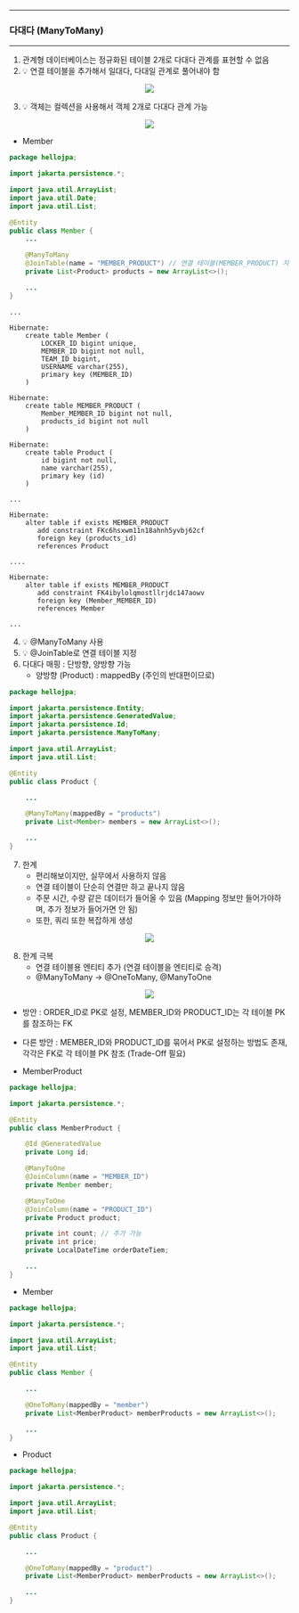 -----
### 다대다 (ManyToMany)
-----
1. 관계형 데이터베이스는 정규화된 테이블 2개로 다대다 관계를 표현할 수 없음
2. 💡 연결 테이블을 추가해서 일대다, 다대일 관계로 풀어내야 함
<div align="center">
<img src="https://github.com/user-attachments/assets/1f1f4a55-c483-4409-bc79-48e8b5101930">
</div>

3. 💡 객체는 컬렉션을 사용해서 객체 2개로 다대다 관계 가능
<div align="center">
<img src="https://github.com/user-attachments/assets/788e168c-1cb2-4272-ba3f-f74cd96eb041">
</div>

  - Member
```java
package hellojpa;

import jakarta.persistence.*;

import java.util.ArrayList;
import java.util.Date;
import java.util.List;

@Entity
public class Member {
    ...

    @ManyToMany
    @JoinTable(name = "MEMBER_PRODUCT") // 연결 테이블(MEMBER_PRODUCT) 지정
    private List<Product> products = new ArrayList<>();

    ...
}
```
```
...

Hibernate: 
    create table Member (
        LOCKER_ID bigint unique,
        MEMBER_ID bigint not null,
        TEAM_ID bigint,
        USERNAME varchar(255),
        primary key (MEMBER_ID)
    )

Hibernate: 
    create table MEMBER_PRODUCT (
        Member_MEMBER_ID bigint not null,
        products_id bigint not null
    )

Hibernate: 
    create table Product (
        id bigint not null,
        name varchar(255),
        primary key (id)
    )

...

Hibernate: 
    alter table if exists MEMBER_PRODUCT 
       add constraint FKc6hsxwm11n18ahnh5yvbj62cf 
       foreign key (products_id) 
       references Product

....

Hibernate: 
    alter table if exists MEMBER_PRODUCT 
       add constraint FK4ibylolqmostllrjdc147aowv 
       foreign key (Member_MEMBER_ID) 
       references Member

...

```

4. 💡 @ManyToMany 사용
5. 💡 @JoinTable로 연결 테이블 지정
6. 다대다 매핑 : 단방향, 양방향 가능
   - 양방향 (Product) : mappedBy (주인의 반대편이므로)
```java
package hellojpa;

import jakarta.persistence.Entity;
import jakarta.persistence.GeneratedValue;
import jakarta.persistence.Id;
import jakarta.persistence.ManyToMany;

import java.util.ArrayList;
import java.util.List;

@Entity
public class Product {

    ...

    @ManyToMany(mappedBy = "products")
    private List<Member> members = new ArrayList<>();

    ...
}
```
7. 한계
   - 편리해보이지만, 실무에서 사용하지 않음
   - 연결 테이블이 단순히 연결만 하고 끝나지 않음
   - 주문 시간, 수량 같은 데이터가 들어올 수 있음 (Mapping 정보만 들어가야하며, 추가 정보가 들어가면 안 됨)
   - 또한, 쿼리 또한 복잡하게 생성
<div align="center">
<img src="https://github.com/user-attachments/assets/6235bd3c-238e-47a5-9b91-61c48c347629">
</div>


8. 한계 극복
   - 연결 테이블용 엔티티 추가 (연결 테이블을 엔티티로 승격)
   - @ManyToMany → @OneToMany, @ManyToOne
<div align="center">
<img src="https://github.com/user-attachments/assets/46c79daa-8cdf-4110-a0f5-257f51fa587a">
</div>

  - 방안 : ORDER_ID로 PK로 설정, MEMBER_ID와 PRODUCT_ID는 각 테이블 PK를 참조하는 FK
  - 다른 방안 : MEMBER_ID와 PRODUCT_ID를 묶어서 PK로 설정하는 방법도 존재, 각각은 FK로 각 테이블 PK 참조 (Trade-Off 필요)

  - MemberProduct
```java
package hellojpa;

import jakarta.persistence.*;

@Entity
public class MemberProduct {

    @Id @GeneratedValue
    private Long id;

    @ManyToOne
    @JoinColumn(name = "MEMBER_ID")
    private Member member;

    @ManyToOne
    @JoinColumn(name = "PRODUCT_ID")
    private Product product;

    private int count; // 추가 가능
    private int price;
    private LocalDateTime orderDateTiem;

    ...
}
```

  - Member
```java
package hellojpa;

import jakarta.persistence.*;

import java.util.ArrayList;
import java.util.List;

@Entity
public class Member {

    ...

    @OneToMany(mappedBy = "member")
    private List<MemberProduct> memberProducts = new ArrayList<>();

    ...
}
```

  - Product
```java
package hellojpa;

import jakarta.persistence.*;

import java.util.ArrayList;
import java.util.List;

@Entity
public class Product {

    ...

    @OneToMany(mappedBy = "product")
    private List<MemberProduct> memberProducts = new ArrayList<>();

    ...
}
```
